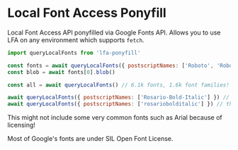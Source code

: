 # Local Font Access Ponyfill

Local Font Access API ponyfilled via Google Fonts API. Allows you to use LFA on any environment which supports `fetch`.

```js
import queryLocalFonts from 'lfa-ponyfill'

const fonts = await queryLocalFonts({ postscriptNames: ['Roboto', 'Roboto-Bold'] })
const blob = await fonts[0].blob()

const all = await queryLocalFonts() // 6.1k fonts, 1.6k font families!

await queryLocalFonts({ postscriptNames: ['Rosario-Bold-Italic'] }) // specific style
await queryLocalFonts({ postscriptNames: ['rosariobolditalic'] }) // this also works
```

This might not include some very common fonts such as Arial because of licensing!

Most of Google's fonts are under SIL Open Font License.